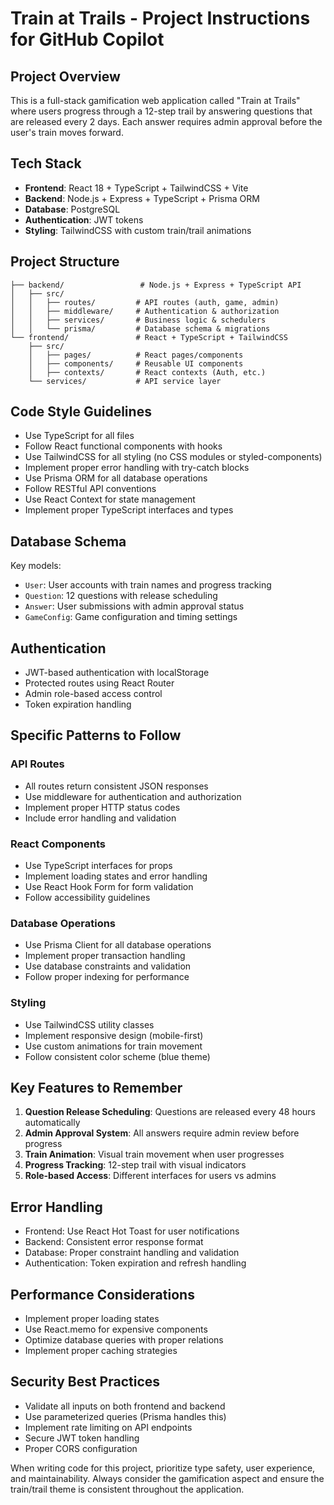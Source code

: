 <!-- Use this file to provide workspace-specific custom instructions to Copilot. For more details, visit https://code.visualstudio.com/docs/copilot/copilot-customization#_use-a-githubcopilotinstructionsmd-file -->

# Train at Trails - Project Instructions for GitHub Copilot

## Project Overview
This is a full-stack gamification web application called "Train at Trails" where users progress through a 12-step trail by answering questions that are released every 2 days. Each answer requires admin approval before the user's train moves forward.

## Tech Stack
- **Frontend**: React 18 + TypeScript + TailwindCSS + Vite
- **Backend**: Node.js + Express + TypeScript + Prisma ORM
- **Database**: PostgreSQL
- **Authentication**: JWT tokens
- **Styling**: TailwindCSS with custom train/trail animations

## Project Structure
```
├── backend/                 # Node.js + Express + TypeScript API
│   ├── src/
│   │   ├── routes/         # API routes (auth, game, admin)
│   │   ├── middleware/     # Authentication & authorization
│   │   ├── services/       # Business logic & schedulers
│   │   └── prisma/         # Database schema & migrations
└── frontend/               # React + TypeScript + TailwindCSS
    ├── src/
    │   ├── pages/          # React pages/components
    │   ├── components/     # Reusable UI components
    │   ├── contexts/       # React contexts (Auth, etc.)
    └── services/           # API service layer
```

## Code Style Guidelines
- Use TypeScript for all files
- Follow React functional components with hooks
- Use TailwindCSS for all styling (no CSS modules or styled-components)
- Implement proper error handling with try-catch blocks
- Use Prisma ORM for all database operations
- Follow RESTful API conventions
- Use React Context for state management
- Implement proper TypeScript interfaces and types

## Database Schema
Key models:
- `User`: User accounts with train names and progress tracking
- `Question`: 12 questions with release scheduling
- `Answer`: User submissions with admin approval status
- `GameConfig`: Game configuration and timing settings

## Authentication
- JWT-based authentication with localStorage
- Protected routes using React Router
- Admin role-based access control
- Token expiration handling

## Specific Patterns to Follow

### API Routes
- All routes return consistent JSON responses
- Use middleware for authentication and authorization
- Implement proper HTTP status codes
- Include error handling and validation

### React Components
- Use TypeScript interfaces for props
- Implement loading states and error handling
- Use React Hook Form for form validation
- Follow accessibility guidelines

### Database Operations
- Use Prisma Client for all database operations
- Implement proper transaction handling
- Use database constraints and validation
- Follow proper indexing for performance

### Styling
- Use TailwindCSS utility classes
- Implement responsive design (mobile-first)
- Use custom animations for train movement
- Follow consistent color scheme (blue theme)

## Key Features to Remember
1. **Question Release Scheduling**: Questions are released every 48 hours automatically
2. **Admin Approval System**: All answers require admin review before progress
3. **Train Animation**: Visual train movement when user progresses
4. **Progress Tracking**: 12-step trail with visual indicators
5. **Role-based Access**: Different interfaces for users vs admins

## Error Handling
- Frontend: Use React Hot Toast for user notifications
- Backend: Consistent error response format
- Database: Proper constraint handling and validation
- Authentication: Token expiration and refresh handling

## Performance Considerations
- Implement proper loading states
- Use React.memo for expensive components
- Optimize database queries with proper relations
- Implement proper caching strategies

## Security Best Practices
- Validate all inputs on both frontend and backend
- Use parameterized queries (Prisma handles this)
- Implement rate limiting on API endpoints
- Secure JWT token handling
- Proper CORS configuration

When writing code for this project, prioritize type safety, user experience, and maintainability. Always consider the gamification aspect and ensure the train/trail theme is consistent throughout the application.
